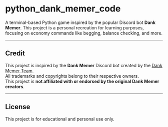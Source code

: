 # python_dank_memer_code

A terminal-based Python game inspired by the popular Discord bot **Dank Memer**. This project is a personal recreation for learning purposes, focusing on economy commands like begging, balance checking, and more.

---

## Credit

This project is inspired by the **Dank Memer** Discord bot created by the [Dank Memer Team](https://dankmemer.lol/).  
All trademarks and copyrights belong to their respective owners.  
This project is **not affiliated with or endorsed by the original Dank Memer creators**.

---

## License

This project is for educational and personal use only.
